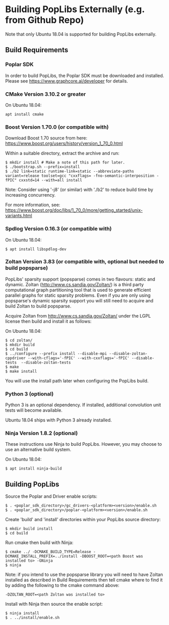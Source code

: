 # Building PopLibs Externally (e.g. from Github Repo)

Note that only Ubuntu 18.04 is supported for building PopLibs externally.

## Build Requirements

### Poplar SDK

In order to build PopLibs, the Poplar SDK must be downloaded and installed. Please see https://www.graphcore.ai/developer for details.

### CMake Version 3.10.2 or greater

On Ubuntu 18.04:

    apt install cmake

### Boost Version 1.70.0 (or compatible with)

Download Boost 1.70 source from here: https://www.boost.org/users/history/version_1_70_0.html

Within a suitable directory, extract the archive and run:

    $ mkdir install # Make a note of this path for later.
    $ ./bootstrap.sh --prefix=install
    $ ./b2 link=static runtime-link=static --abbreviate-paths variant=release toolset=gcc "cxxflags= -fno-semantic-interposition -fPIC" cxxstd=14 --with=all install

Note: Consider using '-j8' (or similar) with './b2' to reduce build time by increasing concurrency.

For more information, see: https://www.boost.org/doc/libs/1_70_0/more/getting_started/unix-variants.html

### Spdlog Version 0.16.3 (or compatible with)

On Ubuntu 18.04:

    $ apt install libspdlog-dev

### Zoltan Version 3.83 (or compatible with, optional but needed to build popsparse)

PopLibs' sparsity support (popsparse) comes in two flavours: static and dynamic. Zoltan (http://www.cs.sandia.gov/Zoltan/) is a third party computational graph partitioning tool that is used to generate efficient parallel graphs for static sparsity problems. Even if you are only using popsparse's dynamic sparsity support you will still need to acquire and build Zoltan to build popsparse.

Acquire Zoltan from http://www.cs.sandia.gov/Zoltan/ under the LGPL license then build and install it as follows:

On Ubuntu 18.04:

    $ cd zoltan/
    $ mkdir build
    $ cd build
    $ ../configure --prefix install --disable-mpi --disable-zoltan-cppdriver --with-cflags='-fPIC' --with-cxxflags='-fPIC' --disable-tests  --disable-zoltan-tests
    $ make
    $ make install

You will use the install path later when configuring the PopLibs build.

### Python 3 (optional)

Python 3 is an optional dependency. If installed, additional convolution unit tests will become available.

Ubuntu 18.04 ships with Python 3 already installed.

### Ninja Version 1.8.2 (optional)

These instructions use Ninja to build PopLibs. However, you may choose to use an alternative build system.

On Ubuntu 18.04:

    $ apt install ninja-build

## Building PopLibs

Source the Poplar and Driver enable scripts:

    $ . <poplar_sdk_directory>/gc_drivers-<platform><version>/enable.sh
    $ . <poplar_sdk_directory>/poplar-<platform><version>/enable.sh

Create 'build' and 'install' directories within your PopLibs source directory:

    $ mkdir build install
    $ cd build

Run cmake then build with Ninja:

    $ cmake ../ -DCMAKE_BUILD_TYPE=Release -DCMAKE_INSTALL_PREFIX=../install -DBOOST_ROOT=<path Boost was installed to> -GNinja
    $ ninja

Note: if you intend to use the popsparse library you will need to have Zoltan installed as described in Build Requirements then tell cmake where to find it by adding the following to the cmake command above:

    -DZOLTAN_ROOT=<path Zoltan was installed to>

Install with Ninja then source the enable script:

    $ ninja install
    $ . ../install/enable.sh
